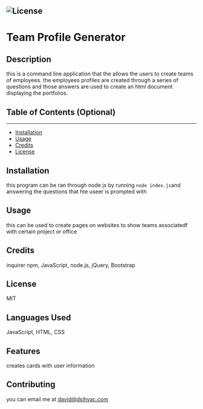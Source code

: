   ![License](https://img.shields.io/badge/license-MIT-green)
  ---
  # Team Profile Generator

  ## Description
  
  this is a command line application that the allows the users to  create teams of employees. the employees profiles are created through a series of questions and those answers are used to create an html document displaying the portfolios.
  
  
  ## Table of Contents (Optional)
  ---
  * [Installation](#installation)
  * [Usage](#usage)
  * [Credits](#credits)
  * [License](#license)
  
  
  ## Installation
  
  this program can be ran through node js by running `node index.js`and answering the questions that hte useer is prompted with
  
  
  ## Usage 
  
  this can be used to create pages on websites to show teams associatedf with certain project or office
  
  
  ## Credits
  
  inquirer npm, JavaScript, node.js, jQuery, Bootstrap 
  
  
  ## License
  
  MIT
  
  
  ## Languages Used

  JavaScript, HTML, CSS

  ## Features
  
  creates cards with user information
  
  ## Contributing
  
  you can email me at david@dsihvac.com
  
